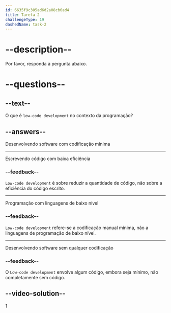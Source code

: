 ```yaml
---
id: 6635f9c305ad6d2a08cb6ad4
title: Tarefa 2
challengeType: 19
dashedName: task-2
---
```


# --description--

Por favor, responda à pergunta abaixo.

# --questions--

## --text--

O que é `low-code development` no contexto da programação?

## --answers--

Desenvolvendo software com codificação mínima

---

Escrevendo código com baixa eficiência

### --feedback--

`Low-code development` é sobre reduzir a quantidade de código, não sobre a eficiência do código escrito.

---

Programação com linguagens de baixo nível

### --feedback--

`Low-code development` refere-se a codificação manual mínima, não a linguagens de programação de baixo nível.

---

Desenvolvendo software sem qualquer codificação

### --feedback--

O `Low-code development` envolve algum código, embora seja mínimo, não completamente sem código.

## --video-solution--

1
